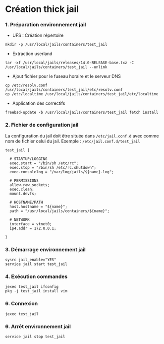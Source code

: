 Création thick jail
===

### 1. Préparation environnement jail

- UFS : Création répertoire
```shell
mkdir -p /usr/local/jails/containers/test_jail
```

- Extraction userland
```shell
tar -xf /usr/local/jails/releases/14.0-RELEASE-base.txz -C /usr/local/jails/containers/test_jail --unlink
```

- Ajout fichier pour le fuseau horaire et le serveur DNS
```shell
cp /etc/resolv.conf /usr/local/jails/containers/test_jail/etc/resolv.conf
cp /etc/localtime /usr/local/jails/containers/test_jail/etc/localtime
```

- Application des correctifs
```shell
freebsd-update -b /usr/local/jails/containers/test_jail fetch install
```

### 2. Fichier de configuration jail
La configuration du jail doit être située dans `/etc/jail.conf.d` avec comme nom de fichier celui du jail.
Exemple : `/etc/jail.conf.d/test_jail`

```shell
test_jail {

  # STARTUP/LOGGING
  exec.start = "/bin/sh /etc/rc";
  exec.stop = "/bin/sh /etc/rc.shutdown";
  exec.consolelog = "/var/log/jails/${name}.log";

  # PERMISSIONS
  allow.raw_sockets;
  exec.clean;
  mount.devfs;

  # HOSTNAME/PATH
  host.hostname = "${name}";
  path = "/usr/local/jails/containers/${name}";

  # NETWORK
  interface = vtnet0;
  ip4.addr = 172.0.0.1;

}
```

### 3. Démarrage environnement jail
```shell
sysrc jail_enable="YES"
service jail start test_jail
```


### 4. Exécution commandes
```shell
jexec test_jail ifconfig
pkg -j test_jail install vim
```


### 6. Connexion
```shell
jexec test_jail
```

### 6. Arrêt environnement jail
```shell
service jail stop test_jail
```
